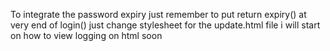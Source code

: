 To integrate the password expiry just remember to put return expiry() at very end of login()
just change stylesheet for the update.html file 
i will start on how to view logging on html soon

